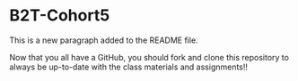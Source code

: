 # B2T-Cohort5
This is a new paragraph added to the README file. 

Now that you all have a GitHub, you should fork and clone this repository to always be up-to-date with the class materials and assignments!!



